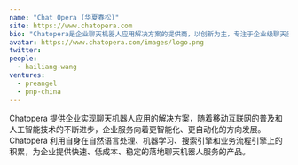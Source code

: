 ```yaml
---
name: "Chat Opera (华夏春松)"
site: https://www.chatopera.com
bio: "Chatopera是企业聊天机器人应用解决方案的提供商，以创新为主，专注于企业级聊天应用，集设计、开发、部署和运维一体的高科技企业。"
avatar: https://www.chatopera.com/images/logo.png
twitter: 
people:
  - hailiang-wang
ventures:
  - preangel
  - pnp-china
---
```


Chatopera 提供企业实现聊天机器人应用的解决方案，随着移动互联网的普及和人工智能技术的不断进步，企业服务向着更智能化、更自动化的方向发展。Chatopera 利用自身在自然语言处理、机器学习、搜索引擎和业务流程引擎上的积累，为企业提供快速、低成本、稳定的落地聊天机器人服务的产品。
